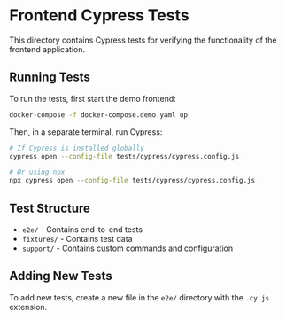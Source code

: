 # Frontend Cypress Tests

This directory contains Cypress tests for verifying the functionality of the frontend application.

## Running Tests

To run the tests, first start the demo frontend:

```bash
docker-compose -f docker-compose.demo.yaml up
```

Then, in a separate terminal, run Cypress:

```bash
# If Cypress is installed globally
cypress open --config-file tests/cypress/cypress.config.js

# Or using npx
npx cypress open --config-file tests/cypress/cypress.config.js
```

## Test Structure

- `e2e/` - Contains end-to-end tests
- `fixtures/` - Contains test data
- `support/` - Contains custom commands and configuration

## Adding New Tests

To add new tests, create a new file in the `e2e/` directory with the `.cy.js` extension. 